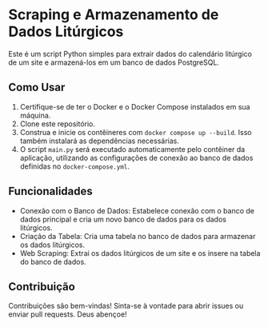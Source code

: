 # Scraping e Armazenamento de Dados Litúrgicos

Este é um script Python simples para extrair dados do calendário litúrgico de um site e armazená-los em um banco de dados PostgreSQL.

## Como Usar

1. Certifique-se de ter o Docker e o Docker Compose instalados em sua máquina.
2. Clone este repositório.
3. Construa e inicie os contêineres com `docker compose up --build`. Isso também instalará as dependências necessárias.
4. O script `main.py` será executado automaticamente pelo contêiner da aplicação, utilizando as configurações de conexão ao banco de dados definidas no `docker-compose.yml`.

## Funcionalidades

- Conexão com o Banco de Dados: Estabelece conexão com o banco de dados principal e cria um novo banco de dados para os dados litúrgicos.
- Criação da Tabela: Cria uma tabela no banco de dados para armazenar os dados litúrgicos.
- Web Scraping: Extrai os dados litúrgicos de um site e os insere na tabela do banco de dados.

## Contribuição

Contribuições são bem-vindas! Sinta-se à vontade para abrir issues ou enviar pull requests. Deus abençoe!

